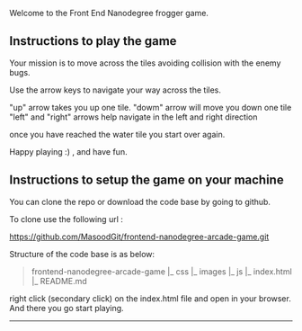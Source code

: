 Welcome to the Front End Nanodegree frogger game.

Instructions to play the game
-----------------------------

Your mission is to move across the tiles avoiding collision
with the enemy bugs.

Use the arrow keys to navigate your way across the tiles.

"up" arrow takes you up one tile.
"dowm" arrow will move you down one tile
"left" and "right" arrows help navigate in the left and right direction

once you have reached the water tile you start over again.

Happy playing :) , and have fun.

Instructions to setup the game on your machine
----------------------------------------------

You can clone the repo or download the code base by going to github.

To clone use the following url :

https://github.com/MasoodGit/frontend-nanodegree-arcade-game.git

Structure of the code base is as below:

>frontend-nanodegree-arcade-game
 |_ css
 |_ images
 |_ js
 |_ index.html
 |_ README.md

right click (secondary click) on the index.html file and open in your
browser.
And there you go start playing.

----------------------------------------------------------------------

